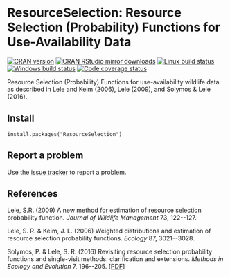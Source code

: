 # ResourceSelection: Resource Selection (Probability) Functions for Use-Availability Data

[![CRAN version](http://www.r-pkg.org/badges/version/ResourceSelection)](http://cran.rstudio.com/web/packages/ResourceSelection/index.html)
[![CRAN RStudio mirror downloads](http://cranlogs.r-pkg.org/badges/grand-total/ResourceSelection)](http://cran.rstudio.com/web/packages/ResourceSelection/index.html)
[![Linux build status](https://travis-ci.org/psolymos/ResourceSelection.svg?branch=master)](https://travis-ci.org/psolymos/ResourceSelection)
[![Windows build status](https://ci.appveyor.com/api/projects/status/a4a31xk3k18ubdku?svg=true)](https://ci.appveyor.com/project/psolymos/resourceselection)
[![Code coverage status](https://codecov.io/gh/psolymos/ResourceSelection/branch/master/graph/badge.svg)](https://codecov.io/gh/psolymos/ResourceSelection)

Resource Selection (Probability) Functions for
use-availability wildlife data as described in
Lele and Keim (2006), Lele (2009), and Solymos & Lele (2016).

## Install

```
install.packages("ResourceSelection")
```

## Report a problem

Use the [issue tracker](https://github.com/psolymos/ResourceSelection/issues)
to report a problem.

## References

Lele, S.R. (2009) 
A new method for estimation of resource selection probability function. 
_Journal of Wildlife Management_ 73, 122--127.

Lele, S. R. &  Keim, J. L. (2006) 
Weighted distributions and estimation of resource selection probability functions. 
_Ecology_ 87, 3021--3028.

Solymos, P. & Lele, S. R. (2016) Revisiting resource selection probability functions and single-visit methods: clarification and extensions. _Methods in Ecology and Evolution_ 7, 196--205. [[PDF](http://arxiv.org/abs/1501.05880)]
